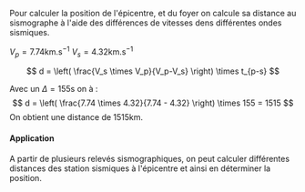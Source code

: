 Pour calculer la position de l'épicentre, et du foyer on calcule sa distance au sismographe à l'aide des différences de vitesses dens différentes ondes sismiques.

$V_p = 7.74 \text{km}.\text{s}^{-1}$
$V_s = 4.32 \text{km}.\text{s}^{-1}$

$$
d = \left( \frac{V_s \times V_p}{V_p-V_s} \right) \times t_{p-s}
$$

Avec un $\Delta = 155\text{s}$ on à : 
$$
d = \left( \frac{7.74 \times 4.32}{7.74 - 4.32} \right) \times 155 = 1515
$$
On obtient une distance de $1515\text{km}$.

#### Application

A partir de plusieurs relevés sismographiques, on peut calculer différentes distances des station sismiques à l'épicentre et ainsi en déterminer la position.